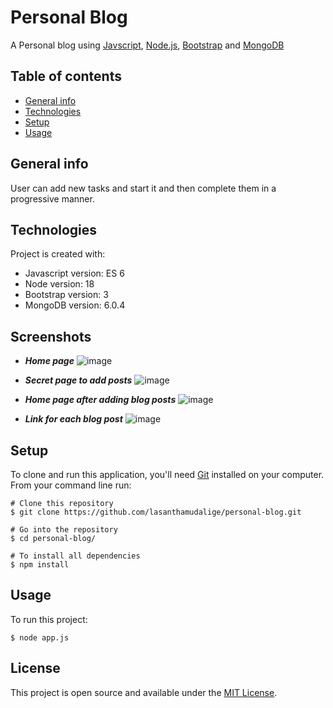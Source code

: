 # Personal Blog

A Personal blog using [Javscript](https://developer.mozilla.org/en-US/docs/Web/javascript), [Node.js](https://nodejs.org/en/), [Bootstrap](https://getbootstrap.com/) and [MongoDB](https://www.mongodb.com/)

## Table of contents
* [General info](#general-info)
* [Technologies](#technologies)
* [Setup](#setup)
* [Usage](#usage)

## General info

User can add new tasks and start it and then complete them in a progressive manner. 

## Technologies
Project is created with:
* Javascript version: ES 6
* Node version: 18
* Bootstrap version: 3
* MongoDB version: 6.0.4

## Screenshots
  - ***Home page***
  	![image](https://user-images.githubusercontent.com/91461938/223372068-b1971fd6-23bd-4edb-b78d-08ec35aa3f56.png)
  
  - ***Secret page to add posts***
      ![image](https://user-images.githubusercontent.com/91461938/223371813-a3baa3d4-6305-4a43-929a-7ceab922a7cb.png)
  
  - ***Home page after adding blog posts***
      ![image](https://user-images.githubusercontent.com/91461938/223371762-8ec7a73a-7d9f-4587-a3d6-3b9863ccddee.png)

  - ***Link for each blog post***
      ![image](https://user-images.githubusercontent.com/91461938/223372299-dd765809-df21-4e3f-8a51-ba3605efeb6c.png)
	
## Setup

To clone and run this application, you'll need [Git](https://git-scm.com) installed on your computer.\
From your command line run:

```
# Clone this repository
$ git clone https://github.com/lasanthamudalige/personal-blog.git

# Go into the repository
$ cd personal-blog/

# To install all dependencies
$ npm install
```


## Usage

To run this project:

```
$ node app.js
```

## License 
This project is open source and available under the [MIT License](https://github.com/lasanthamudalige/personal-blog/blob/main/LICENSE).
